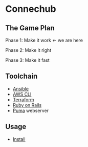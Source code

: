 # Connechub

## The Game Plan

Phase 1: Make it work <- we are here

Phase 2: Make it right

Phase 3: Make it fast

## Toolchain

- [Ansible](https://www.ansible.com/)
- [AWS CLI](https://aws.amazon.com)
- [Terraform](https://app.terraform.io/app/ConnecHub/workspaces)
- [Ruby on Rails](https://rubyonrails.org/)
- [Puma](https://github.com/puma/puma) webserver

## Usage

- [Install](./docs/INSTALL.md)